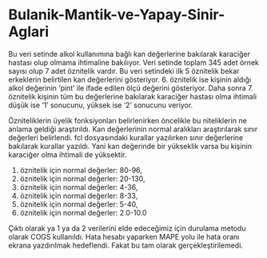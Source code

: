 # Bulanik-Mantik-ve-Yapay-Sinir-Aglari

Bu veri setinde alkol kullanımına bağlı kan değerlerine bakılarak karaciğer hastası olup olmama ihtimaline bakılıyor. Veri setinde toplam 345 adet örnek sayısı olup 7 adet öznitelik vardır. Bu veri setindeki ilk 5 öznitelik bekar erkeklerin belirtilen kan değerlerini gösteriyor. 6. öznitelik ise kişinin aldığı alkol değerinin ‘pint’ ile ifade edilen ölçü değerini gösteriyor. Daha sonra 7. öznitelik kişinin tüm bu değerlerine bakılarak karaciğer hastası olma ihtimali düşük ise ‘1’ sonucunu, yüksek ise ‘2’ sonucunu veriyor.

Özniteliklerin üyelik fonksiyonları belirlenirken öncelikle bu niteliklerin ne anlama geldiği araştırıldı. Kan değerlerinin normal aralıkları araştırılarak sınır değerleri belirlendi. fcl dosyasındaki kurallar yazılırken sınır değerlerine bakılarak kurallar yazıldı. Yani kan değerinde bir yükseklik varsa bu kişinin karaciğer olma ihtimali de yüksektir.

1. öznitelik için normal değerler: 80-96,
2. öznitelik için normal değerler: 20-130,
3. öznitelik için normal değerler: 4-36, 
4. öznitelik için normal değerler: 8-33,
5. öznitelik için normal değerler: 5-40,
6. öznitelik için normal değerler: 2.0-10.0

Çıktı olarak ya 1 ya da 2 verilerini elde edeceğimiz için durulama metodu olarak COGS kullanıldı. Hata hesabı yaparken MAPE yolu ile hata oranı ekrana yazdırılmak hedeflendi. Fakat bu tam olarak gerçekleştirilemedi.
